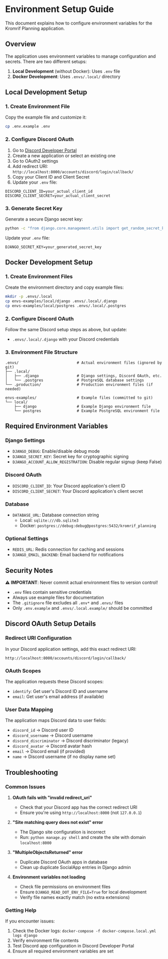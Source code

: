 # Environment Setup Guide

This document explains how to configure environment variables for the Kromrif Planning application.

## Overview

The application uses environment variables to manage configuration and secrets. There are two different setups:

1. **Local Development** (without Docker): Uses `.env` file
2. **Docker Development**: Uses `.envs/.local/` directory

## Local Development Setup

### 1. Create Environment File

Copy the example file and customize it:

```bash
cp .env.example .env
```

### 2. Configure Discord OAuth

1. Go to [Discord Developer Portal](https://discord.com/developers/applications)
2. Create a new application or select an existing one
3. Go to OAuth2 settings
4. Add redirect URI: `http://localhost:8000/accounts/discord/login/callback/`
5. Copy your Client ID and Client Secret
6. Update your `.env` file:

```env
DISCORD_CLIENT_ID=your_actual_client_id
DISCORD_CLIENT_SECRET=your_actual_client_secret
```

### 3. Generate Secret Key

Generate a secure Django secret key:

```bash
python -c "from django.core.management.utils import get_random_secret_key; print(get_random_secret_key())"
```

Update your `.env` file:

```env
DJANGO_SECRET_KEY=your_generated_secret_key
```

## Docker Development Setup

### 1. Create Environment Files

Create the environment directory and copy example files:

```bash
mkdir -p .envs/.local
cp envs-examples/local/django .envs/.local/.django
cp envs-examples/local/postgres .envs/.local/.postgres
```

### 2. Configure Discord OAuth

Follow the same Discord setup steps as above, but update:
- `.envs/.local/.django` with your Discord credentials

### 3. Environment File Structure

```
.envs/                          # Actual environment files (ignored by git)
├── .local/
│   ├── .django                 # Django settings, Discord OAuth, etc.
│   └── .postgres               # PostgreSQL database settings
└── .production/                # Production environment files (if needed)

envs-examples/                  # Example files (committed to git)
└── local/
    ├── django                  # Example Django environment file
    └── postgres                # Example PostgreSQL environment file
```

## Required Environment Variables

### Django Settings
- `DJANGO_DEBUG`: Enable/disable debug mode
- `DJANGO_SECRET_KEY`: Secret key for cryptographic signing
- `DJANGO_ACCOUNT_ALLOW_REGISTRATION`: Disable regular signup (keep False)

### Discord OAuth
- `DISCORD_CLIENT_ID`: Your Discord application's client ID
- `DISCORD_CLIENT_SECRET`: Your Discord application's client secret

### Database
- `DATABASE_URL`: Database connection string
  - Local: `sqlite:///db.sqlite3`
  - Docker: `postgres://debug:debug@postgres:5432/kromrif_planning`

### Optional Settings
- `REDIS_URL`: Redis connection for caching and sessions
- `DJANGO_EMAIL_BACKEND`: Email backend for notifications

## Security Notes

⚠️ **IMPORTANT**: Never commit actual environment files to version control!

- `.env` files contain sensitive credentials
- Always use example files for documentation
- The `.gitignore` file excludes all `.env*` and `.envs/` files
- Only `.env.example` and `.envs/.local.example/` should be committed

## Discord OAuth Setup Details

### Redirect URI Configuration

In your Discord application settings, add this exact redirect URI:

```
http://localhost:8000/accounts/discord/login/callback/
```

### OAuth Scopes

The application requests these Discord scopes:
- `identify`: Get user's Discord ID and username
- `email`: Get user's email address (if available)

### User Data Mapping

The application maps Discord data to user fields:
- `discord_id` → Discord user ID
- `discord_username` → Discord username
- `discord_discriminator` → Discord discriminator (legacy)
- `discord_avatar` → Discord avatar hash
- `email` → Discord email (if provided)
- `name` → Discord username (if no display name set)

## Troubleshooting

### Common Issues

1. **OAuth fails with "invalid redirect_uri"**
   - Check that your Discord app has the correct redirect URI
   - Ensure you're using `http://localhost:8000` (not `127.0.0.1`)

2. **"Site matching query does not exist" error**
   - The Django site configuration is incorrect
   - Run: `python manage.py shell` and create the site with domain `localhost:8000`

3. **"MultipleObjectsReturned" error**
   - Duplicate Discord OAuth apps in database
   - Clean up duplicate SocialApp entries in Django admin

4. **Environment variables not loading**
   - Check file permissions on environment files
   - Ensure `DJANGO_READ_DOT_ENV_FILE=True` for local development
   - Verify file names exactly match (no extra extensions)

### Getting Help

If you encounter issues:
1. Check the Docker logs: `docker-compose -f docker-compose.local.yml logs django`
2. Verify environment file contents
3. Test Discord app configuration in Discord Developer Portal
4. Ensure all required environment variables are set